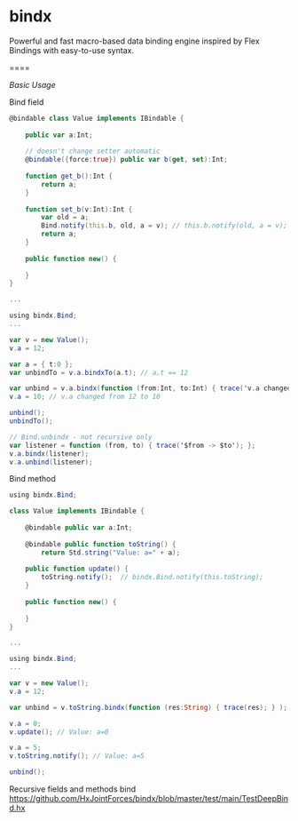 bindx
====

Powerful and fast macro-based data binding engine inspired by Flex Bindings with easy-to-use syntax.

====


*Basic Usage*

Bind field
```actionscript
@bindable class Value implements IBindable {
	
	public var a:Int;
	
	// doesn't change setter automatic
	@bindable({force:true}) public var b(get, set):Int;
	
	function get_b():Int {
		return a;
	}
	
	function set_b(v:Int):Int {
		var old = a;
		Bind.notify(this.b, old, a = v); // this.b.notify(old, a = v);
		return a;
	}
	
	public function new() {
		
	}
}

...

using bindx.Bind;
...

var v = new Value();
v.a = 12;

var a = { t:0 };
var unbindTo = v.a.bindxTo(a.t); // a.t == 12

var unbind = v.a.bindx(function (from:Int, to:Int) { trace('v.a changed from:$from to:$to'); } );
v.a = 10; // v.a changed from 12 to 10

unbind();
unbindTo();

// Bind.unbindx - not recursive only
var listener = function (from, to) { trace('$from -> $to'); };
v.a.bindx(listener);
v.a.unbind(listener);
```


Bind method
```actionscript
using bindx.Bind;

class Value implements IBindable {
	
	@bindable public var a:Int;
	
	@bindable public function toString() {
		return Std.string("Value: a=" + a);
	
	public function update() {
		toString.notify();  // bindx.Bind.notify(this.toString);
	}
	
	public function new() {
		
	}
}

...

using bindx.Bind;
...

var v = new Value();
v.a = 12;

var unbind = v.toString.bindx(function (res:String) { trace(res); } ); // Value: a=12

v.a = 0;
v.update(); // Value: a=0

v.a = 5;
v.toString.notify(); // Value: a=5

unbind();
```

Recursive fields and methods bind https://github.com/HxJointForces/bindx/blob/master/test/main/TestDeepBind.hx
